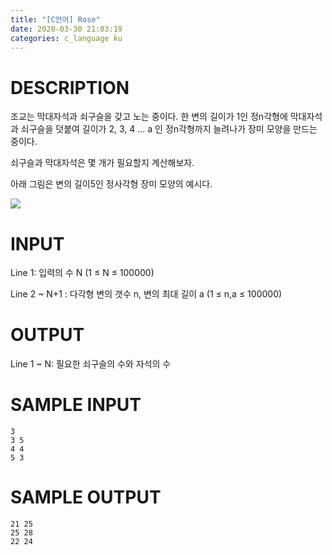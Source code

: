 ```yaml
---
title: "[C언어] Rose"
date: 2020-03-30 21:03:19
categories: c_language ku
---
```


# DESCRIPTION
조교는 막대자석과 쇠구슬을 갖고 노는 중이다. 한 변의 길이가 1인 정n각형에 막대자석과 쇠구슬을 덧붙여 길이가 2, 3, 4 ... a 인 정n각형까지 늘려나가 장미 모양을 만드는 중이다.

쇠구슬과 막대자석은 몇 개가 필요할지 계산해보자.

아래 그림은 변의 길이5인 정사각형 장미 모양의 예시다.

 
![](https://jedo0328.cafe24.com/withcs/4501/1.png)




# INPUT
Line 1: 입력의 수 N (1 ≤ N ≤ 100000)

Line 2 ~ N+1 : 다각형 변의 갯수 n, 변의 최대 길이 a (1 ≤ n,a ≤ 100000)

# OUTPUT
Line 1 ~ N: 필요한 쇠구슬의 수와 자석의 수

# SAMPLE INPUT
~~~
3
3 5
4 4
5 3
~~~

# SAMPLE OUTPUT
~~~
21 25
25 28
22 24
~~~

<script src="https://gist.github.com/DetegiCE/dd79ee7def7a23985ac9e21f68dc1149.js"></script>
